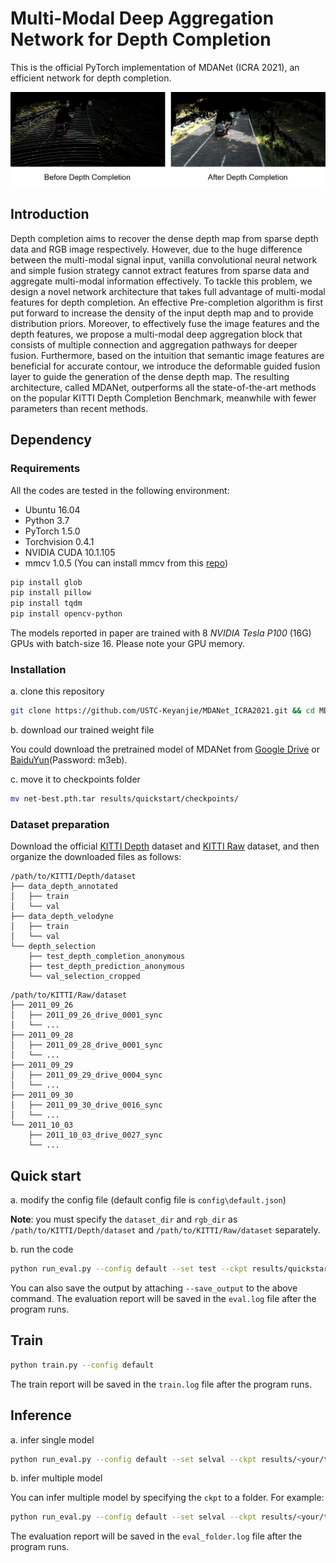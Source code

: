 # Multi-Modal Deep Aggregation Network for Depth Completion

This is the official PyTorch implementation of MDANet (ICRA 2021), an efficient network for depth completion.

![introduction](images/introduction.png)

## Introduction

Depth completion aims to recover the dense depth map from sparse depth data and RGB image respectively. However, due to the huge difference between the multi-modal signal input, vanilla convolutional neural network and simple fusion strategy cannot extract features from sparse data and aggregate multi-modal information effectively. To tackle this problem, we design a novel network architecture that takes full advantage of multi-modal features for depth completion. An effective Pre-completion algorithm is first put forward to increase the density of the input depth map and to provide distribution priors. Moreover, to effectively fuse the image features and the depth features, we propose a multi-modal deep aggregation block that consists of multiple connection and aggregation pathways for deeper fusion. Furthermore, based on the intuition that semantic image features are beneficial for accurate contour, we introduce the deformable guided fusion layer to guide the generation of the dense depth map. The resulting architecture, called MDANet, outperforms all the state-of-the-art methods on the popular KITTI Depth Completion Benchmark, meanwhile with fewer parameters than recent methods. 

## Dependency

### Requirements

All the codes are tested in the following environment:

- Ubuntu 16.04
- Python 3.7
- PyTorch 1.5.0
- Torchvision 0.4.1
- NVIDIA CUDA 10.1.105
- mmcv 1.0.5 (You can install mmcv from this [repo](https://github.com/open-mmlab/mmcv))

```bash
pip install glob
pip install pillow
pip install tqdm
pip install opencv-python
```

The models reported in paper are trained with 8 *NVIDIA Tesla P100* (16G) GPUs with batch-size 16. Please note your GPU memory.

### Installation

a. clone this repository

```bash
git clone https://github.com/USTC-Keyanjie/MDANet_ICRA2021.git && cd MDANet_ICRA2021
```

b. download our trained weight file

You could download the pretrained model of MDANet from [Google Drive](https://drive.google.com/file/d/1BV08KU-KVndhl0sw-4hzvOw95eW6Ik6F/view?usp=sharing) or [BaiduYun](https://pan.baidu.com/s/1Q7jY3AwUp0vXXsowIqKaeQ)(Password: m3eb).

c. move it to checkpoints folder

```bash
mv net-best.pth.tar results/quickstart/checkpoints/
```

### Dataset preparation

Download the official [KITTI Depth](http://www.cvlibs.net/datasets/kitti/eval_depth.php?benchmark=depth_completion) dataset and [KITTI Raw](http://www.cvlibs.net/datasets/kitti/raw_data.php) dataset, and then organize the downloaded files as follows:

```
/path/to/KITTI/Depth/dataset
├── data_depth_annotated
│   ├── train
│   └── val
├── data_depth_velodyne
│   ├── train
│   └── val
└── depth_selection
    ├── test_depth_completion_anonymous
    ├── test_depth_prediction_anonymous
    └── val_selection_cropped
```

```
/path/to/KITTI/Raw/dataset
├── 2011_09_26
│   ├── 2011_09_26_drive_0001_sync
│   └── ...
├── 2011_09_28
│   ├── 2011_09_28_drive_0001_sync
│   └── ...
├── 2011_09_29
│   ├── 2011_09_29_drive_0004_sync
│   └── ...
├── 2011_09_30
│   ├── 2011_09_30_drive_0016_sync
│   └── ...
└── 2011_10_03
    ├── 2011_10_03_drive_0027_sync
    └── ...
```

## Quick start

a. modify the config file (default config file is `config\default.json`)

**Note**: you must specify the `dataset_dir`  and `rgb_dir` as `/path/to/KITTI/Depth/dataset` and `/path/to/KITTI/Raw/dataset` separately.

b. run the code

```bash
python run_eval.py --config default --set test --ckpt results/quickstart/checkpoints/net-best.pth.tar
```

You can also save the output by attaching `--save_output` to the above command. The evaluation report will be saved in the `eval.log` file after the program runs.

## Train

```bash
python train.py --config default
```

The train report will be saved in the `train.log` file after the program runs.

## Inference

a. infer single model

```bash
python run_eval.py --config default --set selval --ckpt results/<your/train/dir>/checkpoints/<model_name>.pth.tar
```

b. infer multiple model

You can infer multiple model by specifying the `ckpt` to a folder. For example:

```bash
python run_eval.py --config default --set selval --ckpt results/<your/train/dir>/checkpoints
```

The evaluation report will be saved in the `eval_folder.log` file after the program runs.





